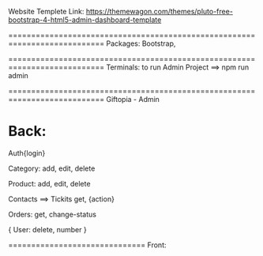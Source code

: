 Website Templete Link:
https://themewagon.com/themes/pluto-free-bootstrap-4-html5-admin-dashboard-template

===========================================================================
Packages:
    Bootstrap, 

===========================================================================
Terminals:
    to run Admin Project ==> npm run admin

===========================================================================
                                Giftopia - Admin

Back:
========================
Auth{login}

Category:
add, edit, delete

Product:
add, edit, delete

Contacts ==> Tickits
get, {action} 

Orders:
get, change-status


{ User:
 delete, number }



==============================
Front:
